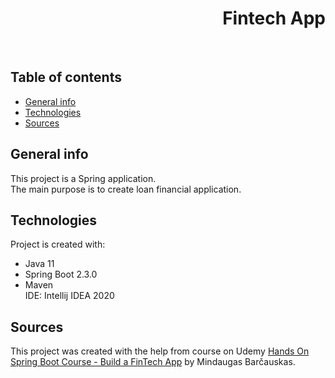 <h1 align="right">Fintech App</h1><br>

## Table of contents
* [General info](#general-info)
* [Technologies](#technologies)
* [Sources](#sources)

## General info
This project is a Spring application.  
The main purpose is to create loan financial application.  

## Technologies
Project is created with:
* Java 11
* Spring Boot 2.3.0
* Maven  
IDE: Intellij IDEA 2020

## Sources
This project was created with the help from course on Udemy <a href="https://www.udemy.com/course/hands-on-spring-boot-course-build-a-fintech-app">Hands On Spring Boot Course - Build a FinTech App</a> by Mindaugas Barčauskas.
